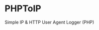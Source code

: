 # PHPToIP
Simple IP &amp; HTTP User Agent Logger (PHP)
<code>
<?php
/*Simple IP Grabber API by Ali Yabuz*/

/*Get IP Address of client as String*/
$IPString=$_SERVER["REMOTE_ADDR"];
/*HTTP_USER_AGENT is going to help us to grab the info about browser of client*/
$Agent=$_SERVER["HTTP_USER_AGENT"];
if(@strrpos(file_get_contents("ip.txt"),"IP Grabber API (c) Ali Yabuz")==!null){
    @file_put_contents("ip.txt",file_get_contents("ip.txt")."\n{$IPString}\n{$Agent}\n");
}else{
    @file_put_contents("ip.txt",file_get_contents("ip.txt")."IP Grabber API (c) Ali Yabuz\n{$IPString}\n{$Agent}\n"); 
}





?>
</code>
